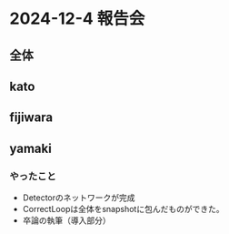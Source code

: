 # 2024-12-4 報告会

## 全体

## kato

## fijiwara

## yamaki

### やったこと
- Detectorのネットワークが完成
- CorrectLoopは全体をsnapshotに包んだものができた。
- 卒論の執筆（導入部分）
